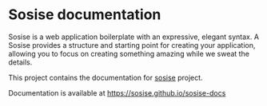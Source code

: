 # Sosise documentation
Sosise is a web application boilerplate with an expressive, elegant syntax. A Sosise provides a structure and starting point for creating your application, allowing you to focus on creating something amazing while we sweat the details.

This project contains the documentation for [sosise](https://github.com/sosise/sosise) project.

Documentation is available at https://sosise.github.io/sosise-docs
